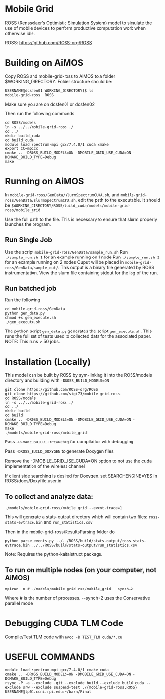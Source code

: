 # Mobile Grid

ROSS (Rensselaer’s Optimistic Simulation System) model to simulate the use of mobile devices to perform productive computation work when otherwise idle.

ROSS: https://github.com/ROSS-org/ROSS

# Building on AiMOS
Copy ROSS and mobile-grid-ross to AiMOS to a folder $WORKING_DIRECTORY. Folder structure should be:
```shell
USERNAME@dcsfen01 WORKING_DIRECTORY]$ ls
mobile-grid-ross  ROSS
```
Make sure you are on dcsfen01 or dcsfen02

Then run the following commands
```shell
cd ROSS/models
ln -s ../../mobile-grid-ross ./
cd ../
mkdir build_cuda
cd build_cuda
module load spectrum-mpi gcc/7.4.0/1 cuda cmake
export CC=mpicc
cmake .. -DROSS_BUILD_MODELS=ON -DMOBILE_GRID_USE_CUDA=ON -DCMAKE_BUILD_TYPE=Debug
make
```

# Running on AiMOS
In `mobile-grid-ross/GenData/slurmSpectrumCUDA.sh`, and `mobile-grid-ross/GenData/slurmSpectrumCPU.sh`, edit the path to the executable. It should be `$WORKING_DIRECTORY/ROSS/build_cuda/models/mobile-grid-ross/mobile_grid`

Use the full path to the file. This is necessary to ensure that slurm properly launches the program.

## Run Single Job
Use the script `mobile-grid-ross/GenData/sample_run.sh`
Run `./sample_run.sh 1` for an example running on 1 node
Run `./sample_run.sh 2` for an example running on 2 nodes
Ouput will be placed in `mobile-grid-ross/GenData/sample_out/`. This output is a binary file generated by ROSS instrumentation. View the slurm file containing stdout for the log of the run.

## Run batched job
Run the following
```shell
cd mobile-grid-ross/GenData
python gen_data.py
chmod +x gen_execute.sh
./gen_execute.sh
```
The python script `gen_data.py` generates the script `gen_execute.sh`. This runs the full set of tests used to collected data for the associated paper. NOTE: This runs > 50 jobs.

# Installation (Locally)

This model can be built by ROSS by sym-linking it into the ROSS/models directory and building with `-DROSS_BUILD_MODELS=ON`

``` shell
git clone https://github.com/ROSS-org/ROSS
git clone https://github.com/sigi73/mobile-grid-ross
cd ROSS/models
ln -s ../../mobile-grid-ross ./
cd ../
mkdir build
cd build
cmake .. -DROSS_BUILD_MODELS=ON -DMOBILE_GRID_USE_CUDA=ON -DCMAKE_BUILD_TYPE=Debug
make
./models/mobile-grid-ross/mobile_grid
```
Pass `-DCMAKE_BUILD_TYPE=Debug` for compilation with debugging

Pass `-DROSS_BUILD_DOXYGEN` to generate Doxygen files

Remove the -DMOBILE_GRID_USE_CUDA=ON option to not use the cuda implementation of the wireless channel


If client side searching is desired for Doxygen, set SEARCHENGINE=YES in ROSS/docs/Doxyfile.user.in



## To collect and analyze data:
``` shell
./models/mobile-grid-ross/mobile_grid --event-trace=1
```
This will generate a stats-output directory which will contain two files: `ross-stats-evtrace.bin` and `run_statistics.csv`

Then in the mobile-grid-ross/ResultsParsing folder do
``` shell
python parse_events.py ../../ROSS/build/stats-output/ross-stats-evtrace.bin ../../ROSS/build/stats-output/run_statistics.csv
```
Note: Requires the python-kaitaistruct package.

## To run on multiple nodes (on your computer, not AiMOS)
``` shell
mpirun -n # ./models/mobile-grid-rss/mobile_grid --synch=2
```
Where # is the number of processes. --synch=2 uses the Conservative parallel mode

# Debugging CUDA TLM Code

Compile/Test TLM code with `nvcc -D TEST_TLM cuda/*.cu`


# USEFUL COMMANDS
```shell
module load spectrum-mpi gcc/7.4.0/1 cmake cuda
cmake .. -DROSS_BUILD_MODELS=ON -DMOBILE_GRID_USE_CUDA=ON -DCMAKE_BUILD_TYPE=Debug
rsync -P -a --exclude .git --exclude build --exclude build_cuda --exclude srw --exclude suspend-test ./{mobile-grid-ross,ROSS} USERNAME@lp01.ccni.rpi.edu:~/barn/Final
```
